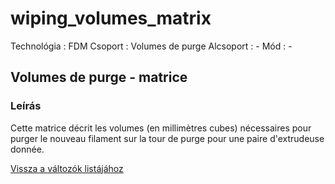 # wiping\_volumes\_matrix

Technológia : FDM Csoport : Volumes de purge Alcsoport : - Mód : -

## Volumes de purge - matrice

### Leírás

Cette matrice décrit les volumes \(en millimètres cubes\) nécessaires pour purger le nouveau filament sur la tour de purge pour une paire d'extrudeuse donnée.

[Vissza a változók listájához](/)

